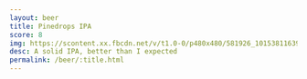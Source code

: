 ```yaml
---
layout: beer
title: Pinedrops IPA
score: 8
img: https://scontent.xx.fbcdn.net/v/t1.0-0/p480x480/581926_10153811639323745_2485735585097388298_n.jpg?oh=75185345bbd1d20aec6a6d0068645f7e&oe=583805F4
desc: A solid IPA, better than I expected
permalink: /beer/:title.html
---
```


